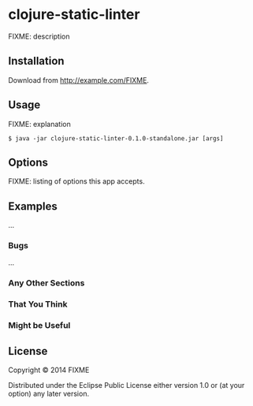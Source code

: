 # clojure-static-linter

FIXME: description

## Installation

Download from http://example.com/FIXME.

## Usage

FIXME: explanation

    $ java -jar clojure-static-linter-0.1.0-standalone.jar [args]

## Options

FIXME: listing of options this app accepts.

## Examples

...

### Bugs

...

### Any Other Sections
### That You Think
### Might be Useful

## License

Copyright © 2014 FIXME

Distributed under the Eclipse Public License either version 1.0 or (at
your option) any later version.
